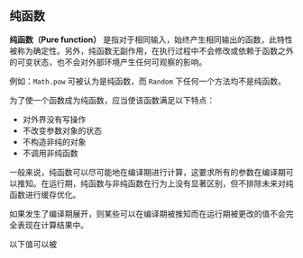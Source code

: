 ## 纯函数

**纯函数（Pure function）** 是指对于相同输入，始终产生相同输出的函数，此特性被称为确定性。另外，纯函数无副作用，在执行过程中不会修改或依赖于函数之外的可变状态，也不会对外部环境产生任何可观察的影响。

例如：`Math.pow` 可被认为是纯函数，而 `Random` 下任何一个方法均不是纯函数。

为了使一个函数成为纯函数，应当使该函数满足以下特点：

- 对外界没有写操作
- 不改变参数对象的状态
- 不构造非纯的对象
- 不调用非纯函数

一般来说，纯函数可以尽可能地在编译期进行计算，这要求所有的参数在编译期可以推知。在运行期，纯函数与非纯函数在行为上没有显著区别，但不排除未来对纯函数进行缓存优化。

如果发生了编译期展开，则某些可以在编译期被推知而在运行期被更改的值不会完全表现在计算结果中。

以下值可以被